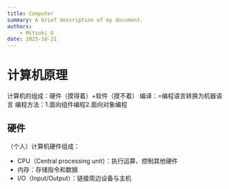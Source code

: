```yaml
---
title: Computer
summary: A brief description of my document.
authors:
    - Mitsuki_G
date: 2025-10-21
---
```



# 计算机原理
计算机的组成：硬件（摸得着）+软件（摸不着）
编译：=编程语言转换为机器语言
编程方法：1.面向组件编程2.面向对象编程

## 硬件

（个人）计算机硬件组成：
- CPU（Central processing unit）：执行运算、控制其他硬件
- 内存：存储指令和数据
- I/O（Input/Output）：链接周边设备与主机